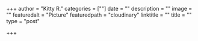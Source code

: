 +++
author = "Kitty R."
categories = [""]
date = ""
description = ""
image = ""
featuredalt = "Picture"
featuredpath = "cloudinary"
linktitle = ""
title = ""
type = "post"

+++
